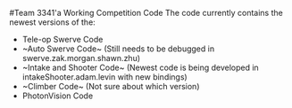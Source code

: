 #Team 3341'a Working Competition Code
The code currently contains the newest versions of the:
- Tele-op Swerve Code
- ~Auto Swerve Code~ (Still needs to be debugged in swerve.zak.morgan.shawn.zhu)
- ~Intake and Shooter Code~ (Newest code is being developed in intakeShooter.adam.levin with new bindings)
- ~Climber Code~ (Not sure about which version)
- PhotonVision Code
